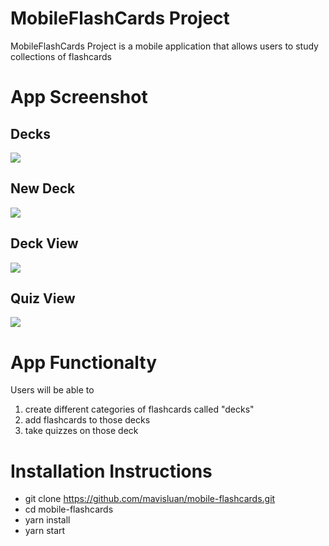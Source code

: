# MobileFlashCards Project

MobileFlashCards Project is a mobile application that allows users to study collections of flashcards


# App Screenshot

## Decks 
![](utils/icons/decks.png)

## New Deck 
![](utils/icons/new-deck.png)

## Deck View
![](utils/icons/deck.png)

## Quiz View
![](utils/icons/quiz.png)


# App Functionalty

Users will be able to
1. create different categories of flashcards called "decks"
2. add flashcards to those decks
3. take quizzes on those deck


# Installation Instructions

* git clone https://github.com/mavisluan/mobile-flashcards.git
* cd mobile-flashcards
* yarn install
* yarn start
